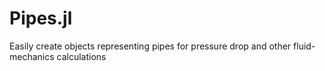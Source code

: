 # Pipes.jl
Easily create objects representing pipes for pressure drop and other fluid-mechanics calculations
